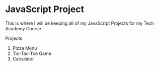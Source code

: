 # JavaScript Project
 This is where I will be keeping all of my JavaScript Projects for my Tech Academy Course.

 Projects 
<ol>
    <li> Pizza Menu </li>
    <li> Tic-Tac-Toe Game </li>
    <li> Calculator </li>
</ol>